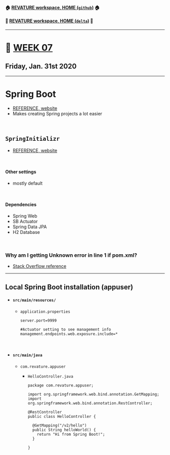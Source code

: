 #### :house: [REVATURE workspace, HOME (`github`)](https://github.com/joedonline/REVATURE__workspace)  :house:
#### :house_with_garden: [REVATURE workspace, HOME (`delta`)](https://github.com/deltachannel/REVATURE__workspace) :house_with_garden:
---
# :calendar: [WEEK 07](https://github.com/joedonline/REVATURE__workspace/tree/master/WEEK__07)
## Friday, Jan. 31st 2020

---
# Spring Boot
- [REFERENCE, website](https://spring.io/projects/spring-boot)
- Makes creating Spring projects a lot easier

<br>

## `SpringInitializr`
- [REFERENCE, website](https://start.spring.io/)

<br>

#### Other settings
- mostly default

<br>

#### Dependencies
- Spring Web
- SB Actuator
- Spring Data JPA
- H2 Database

<br>

### Why am I getting Unknown error in line 1 if pom.xml?
- [Stack Overflow reference](https://stackoverflow.com/questions/56142369/why-am-i-getting-unknown-error-in-line-1-of-pom-xml)

---
## Local Spring Boot installation (appuser)

- #### `src/main/resources/`
  * `application.properties`

    ```
    server.port=9999

    #Actuator setting to see management info
    management.endpoints.web.exposure.include=*
    ```
<br>

- #### `src/main/java`
  * `com.revature.appuser`
    - `HelloController.java`

      ```
      package com.revature.appuser;

      import org.springframework.web.bind.annotation.GetMapping;
      import org.springframework.web.bind.annotation.RestController;

      @RestController
      public class HelloController {

        @GetMapping("/v2/hello")
        public String helloWorld() {
          return "Hi from Spring Boot!";
        }
        
      }
      ```

<br>
